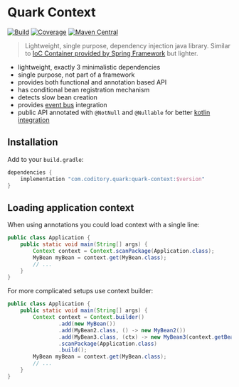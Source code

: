 # Quark Context
[![Build](https://github.com/coditory/quark-context/actions/workflows/build.yml/badge.svg)](https://github.com/coditory/quark-context/actions/workflows/build.yml)
[![Coverage](https://codecov.io/github/coditory/quark-context/branch/master/graph/badge.svg?token=4VK4CVJVSN)](https://codecov.io/github/coditory/quark-context)
[![Maven Central](https://maven-badges.herokuapp.com/maven-central/com.coditory.quark/quark-context/badge.svg)](https://mvnrepository.com/artifact/com.coditory.quark/quark-context)

> Lightweight, single purpose, dependency injection java library. Similar to [IoC Container provided by Spring Framework](https://docs.spring.io/spring-framework/docs/current/reference/html/core.html#beans) but lighter.

- lightweight, exactly 3 minimalistic dependencies
- single purpose, not part of a framework
- provides both functional and annotation based API
- has conditional bean registration mechanism
- detects slow bean creation
- provides [event bus](https://github.com/coditory/quark-eventbus) integration
- public API annotated with `@NotNull` and `@Nullable` for better [kotlin integration](https://kotlinlang.org/docs/java-to-kotlin-nullability-guide.html#platform-types)

## Installation

Add to your `build.gradle`:

```gradle
dependencies {
    implementation "com.coditory.quark:quark-context:$version"
}
```

## Loading application context

When using annotations you could load context with a single line:

```java
public class Application {
    public static void main(String[] args) {
        Context context = Context.scanPackage(Application.class);
        MyBean myBean = context.get(MyBean.class);
        // ...
    }
}
```

For more complicated setups use context builder:

```java
public class Application {
    public static void main(String[] args) {
        Context context = Context.builder()
                .add(new MyBean())
                .add(MyBean2.class, () -> new MyBean2())
                .add(MyBean3.class, (ctx) -> new MyBean3(context.getBean(MyBean.class)))
                .scanPackage(Application.class)
                .build();
        MyBean myBean = context.get(MyBean.class);
        // ...
    }
}
```

